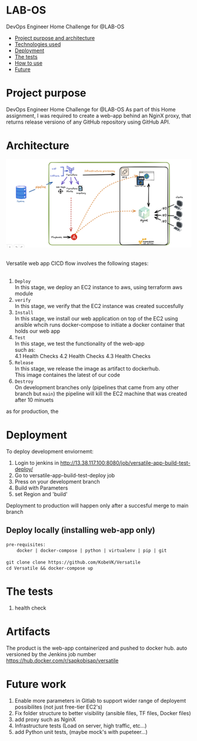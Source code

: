 # LAB-OS
DevOps Engineer Home Challenge for @LAB-OS

- [Project purpose and architecture](#architecture)
- [Technologies used](#tech)
- [Deployment ](#deploy)
- [The tests ](#tests)
- [How to use](#how-to)
- [Future](#Future)


# Project purpose
DevOps Engineer Home Challenge for @LAB-OS
As part of this Home assignment, I was required to create a web-app behind an NginX proxy, that returns release versiono of any GitHub repository using GitHub API.


# Architecture
![Versatile web app CI diagram](media/labOS.png)

<br>
Versatile web app  CICD flow involves the following stages: <br><br>

1. `Deploy` <br>
In this stage, we deploy an EC2 instance to aws, using terraform aws module<br>
2. `verify`<br>
In this stage, we verify that the EC2 instance was created succesfully 
3. `Install` <br>
In this stage, we install our web application on top of the EC2 using ansible whcih runs docker-compose to initiate a docker container that holds our web app <br>
4. `Test` <br>
In this stage, we test the functionality of the web-app <br>
such as: <br>
    4.1 Health Checks
    4.2 Health Checks
    4.3 Health Checks
5. `Release` <br>
In this stage, we release the image as artifact to dockerhub. <br>
This image containes the latest of our code
6. `Destroy`<br>
On development branches only (pipelines that came from any other branch but `main`)
the pipeline will kill the EC2 machine that was created after 10 minuets

as for production, the 

# Deployment
To deploy development enviornemt:
1. Login to jenkins in http://13.38.117.100:8080/job/versatile-app-build-test-deploy/
2. Go to versatile-app-build-test-deploy job
3. Press on your development branch
4. Build with Parameters
5. set Region and 'build'

Deployment to production will happen only after a succesful merge to main branch

## Deploy locally (installing web-app only)
    pre-requisites:
        docker | docker-compose | python | virtualenv | pip | git

    git clone clone https://github.com/KobeVK/Versatile
    cd Versatile && docker-compose up

# The tests
1. health check

# Artifacts
The product is the web-app containerized and pushed to docker hub.
auto versioned by the Jenkins job number <br>
 https://hub.docker.com/r/sapkobisap/versatile   

# Future work
1. Enable more parameters in Gitlab to support wider range of deployemt possibilites (not just free-tier EC2's)
2. Fix folder structure to better visibility (ansible files, TF files, Docker files)
3. add proxy such as NginX
4. Infrastructure tests (Load on server, high traffic, etc...)
5. add Python unit tests, (maybe mock's with pupeteer...)
